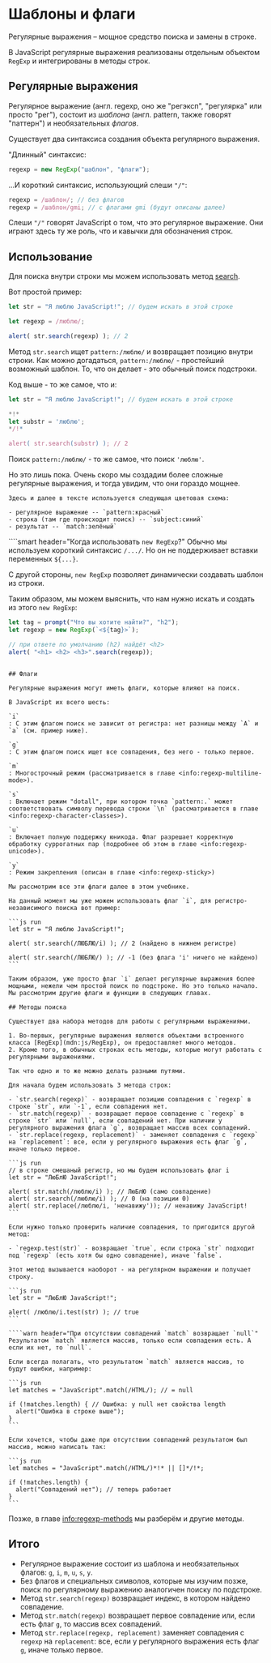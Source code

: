 # Шаблоны и флаги

Регулярные выражения – мощное средство поиска и замены в строке.

В JavaScript регулярные выражения реализованы отдельным объектом `RegExp` и интегрированы в методы строк.

## Регулярные выражения

Регулярное выражение (англ. regexp, оно же "регэксп", "регулярка" или просто "рег"), состоит из *шаблона* (англ. pattern, также говорят "паттерн") и необязательных *флагов*.

Существует два синтаксиса создания объекта регулярного выражения.

"Длинный" синтаксис:

```js
regexp = new RegExp("шаблон", "флаги");
```

...И короткий синтаксис, использующий слеши `"/"`:

```js
regexp = /шаблон/; // без флагов
regexp = /шаблон/gmi; // с флагами gmi (будут описаны далее)
```

Слеши `"/"` говорят JavaScript о том, что это регулярное выражение. Они играют здесь ту же роль, что и кавычки для обозначения строк.

## Использование

Для поиска внутри строки мы можем использовать метод [search](mdn:js/String/search).

Вот простой пример:

```js run
let str = "Я люблю JavaScript!"; // будем искать в этой строке

let regexp = /люблю/;

alert( str.search(regexp) ); // 2
```

Метод `str.search` ищет `pattern:/люблю/` и возвращает позицию внутри строки. Как можно догадаться, `pattern:/люблю/` - простейший возможный шаблон. То, что он делает -  это обычный поиск подстроки.

Код выше - то же самое, что и:

```js run
let str = "Я люблю JavaScript!"; // будем искать в этой строке

*!*
let substr = 'люблю';
*/!*

alert( str.search(substr) ); // 2
```

Поиск `pattern:/люблю/` - то же самое, что поиск `'люблю'`.

Но это лишь пока. Очень скоро мы создадим более сложные регулярные выражения, и тогда увидим, что они гораздо мощнее.

```smart header="Цветовые обозначения"
Здесь и далее в тексте используется следующая цветовая схема:

- регулярное выражение -- `pattern:красный`
- строка (там где происходит поиск) -- `subject:синий`
- результат -- `match:зелёный`
```


````smart header="Когда использовать `new RegExp`?"
Обычно мы используем короткий синтаксис `/.../`. Но он не поддерживает вставки переменных `${...}`.

С другой стороны, `new RegExp` позволяет динамически создавать шаблон из строки.

Таким образом, мы можем выяснить, что нам нужно искать и создать из этого `new RegExp`:

```js run
let tag = prompt("Что вы хотите найти?", "h2");
let regexp = new RegExp(`<${tag}>`);

// при ответе по умолчанию (h2) найдёт <h2>
alert( "<h1> <h2> <h3>".search(regexp));
```
````

## Флаги

Регулярные выражения могут иметь флаги, которые влияют на поиск.

В JavaScript их всего шесть:

`i`
: С этим флагом поиск не зависит от регистра: нет разницы между `A` и `a` (см. пример ниже).

`g`
: С этим флагом поиск ищет все совпадения, без него - только первое.

`m`
: Многострочный режим (рассматривается в главе <info:regexp-multiline-mode>).

`s`
: Включает режим "dotall", при котором точка `pattern:.` может соответствовать символу перевода строки `\n` (рассматривается в главе <info:regexp-character-classes>).

`u`
: Включает полную поддержку юникода. Флаг разрешает корректную обработку суррогатных пар (подробнее об этом в главе <info:regexp-unicode>).

`y`
: Режим закрепления (описан в главе <info:regexp-sticky>)

Мы рассмотрим все эти флаги далее в этом учебнике.

На данный момент мы уже можем использовать флаг `i`, для регистро-независимого поиска вот пример:

```js run
let str = "Я люблю JavaScript!";

alert( str.search(/ЛЮБЛЮ/i) ); // 2 (найдено в нижнем регистре)

alert( str.search(/ЛЮБЛЮ/) ); // -1 (без флага 'i' ничего не найдено)
```

Таким образом, уже просто флаг `i` делает регулярные выражения более мощными, нежели чем простой поиск по подстроке. Но это только начало. Мы рассмотрим другие флаги и функции в следующих главах.

## Методы поиска

Существует два набора методов для работы с регулярными выражениями.

1. Во-первых, регулярные выражения являются объектами встроенного класса [RegExp](mdn:js/RegExp), он предоставляет много методов.
2. Кроме того, в обычных строках есть методы, которые могут работать с регулярными выражениями.

Так что одно и то же можно делать разными путями.

Для начала будем использовать 3 метода строк:

- `str.search(regexp)` - возвращает позицию совпадения с `regexp` в строке `str`, или `-1`, если совпадения нет.
- `str.match(regexp)` - возвращает первое совпадение с `regexp` в строке `str` или `null`, если совпадений нет. При наличии у регулярного выражения флага `g`, возвращает массив всех совпадений.
- `str.replace(regexp, replacement)` - заменяет совпадения с `regexp` на `replacement`: все, если у регулярного выражения есть флаг `g`, иначе только первое.

```js run
// в строке смешаный регистр, но мы будем использовать флаг i
let str = "ЛюБлЮ JavaScript!";

alert( str.match(/люблю/i) ); // ЛюБлЮ (само совпадение)
alert( str.search(/люблю/i) ); // 0 (на позиции 0)
alert( str.replace(/люблю/i, 'ненавижу')); // ненавижу JavaScript!
```

Если нужно только проверить наличие совпадения, то пригодится другой метод:

- `regexp.test(str)` - возвращает `true`, если строка `str` подходит под `regexp` (есть хотя бы одно совпадение), иначе `false`.

Этот метод вызывается наоборот - на регулярном выражении и получает строку.

```js run
let str = "ЛюБлЮ JavaScript!";

alert( /люблю/i.test(str) ); // true
```

````warn header="При отсутствии совпадений `match` возвращает `null`"
Результатом `match` является массив, только если совпадения есть. А если их нет, то `null`.

Если всегда полагать, что результатом `match` является массив, то будут ошибки, например:

```js run
let matches = "JavaScript".match(/HTML/); // = null

if (!matches.length) { // Ошибка: у null нет свойства length
  alert("Ошибка в строке выше");
}
```

Если хочется, чтобы даже при отсутствии совпадений результатом был массив, можно написать так:

```js run
let matches = "JavaScript".match(/HTML/)*!* || []*/!*;

if (!matches.length) {
  alert("Совпадений нет"); // теперь работает
}
```

````

Позже, в главе <info:regexp-methods> мы разберём и другие методы.

## Итого

- Регулярное выражение состоит из шаблона и необязательных флагов: `g`, `i`, `m`, `u`, `s`, `y`.
- Без флагов и специальных символов, которые мы изучим позже, поиск по регулярному выражению аналогичен поиску по подстроке.
- Метод `str.search(regexp)` возвращает индекс, в котором найдено совпадение.
- Метод `str.match(regexp)` возвращает первое совпадение или, если есть флаг `g`, то массив всех совпадений.
- Метод `str.replace(regexp, replacement)` заменяет совпадения с `regexp` на `replacement`: все, если у регулярного выражения есть флаг `g`, иначе только первое.
